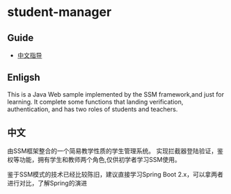 # student-manager

## Guide
- [中文指导](README_CN.md)

## Enligsh
This is a Java Web sample implemented by the SSM framework,and just for learning.
It complete some functions that landing verification, authentication, and has two roles of students and teachers. 
## 中文
由SSM框架整合的一个简易教学性质的学生管理系统。 实现拦截器登陆验证，鉴权等功能，拥有学生和教师两个角色,仅供初学者学习SSM使用。

鉴于SSM模式的技术已经比较陈旧，建议直接学习Spring Boot 2.x，可以拿两者进行对比，了解Spring的演进

